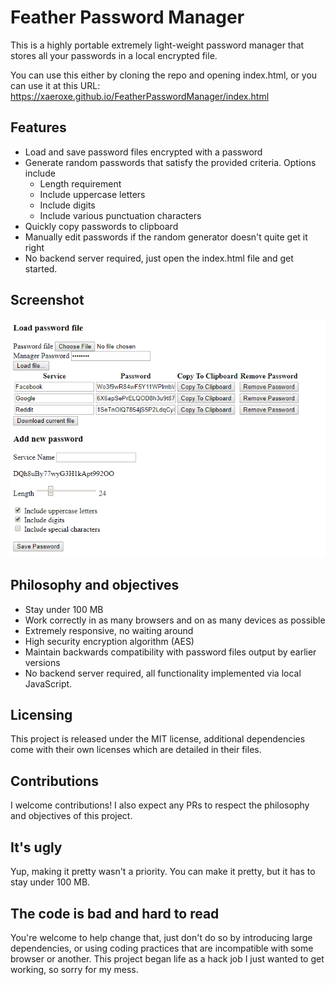 # Feather Password Manager

This is a highly portable extremely light-weight password manager that stores
all your passwords in a local encrypted file.

You can use this either by cloning the repo and opening index.html, or you can
use it at this URL: https://xaeroxe.github.io/FeatherPasswordManager/index.html

## Features
- Load and save password files encrypted with a password
- Generate random passwords that satisfy the provided criteria. Options include
  - Length requirement
  - Include uppercase letters
  - Include digits
  - Include various punctuation characters
- Quickly copy passwords to clipboard
- Manually edit passwords if the random generator doesn't quite get it right
- No backend server required, just open the index.html file and get started.

## Screenshot

![Screenshot](Demo.png)


## Philosophy and objectives
- Stay under 100 MB
- Work correctly in as many browsers and on as many devices as possible
- Extremely responsive, no waiting around
- High security encryption algorithm (AES)
- Maintain backwards compatibility with password files output by earlier versions
- No backend server required, all functionality implemented via local JavaScript.

## Licensing
This project is released under the MIT license, additional dependencies come
with their own licenses which are detailed in their files.

## Contributions
I welcome contributions! I also expect any PRs to respect the philosophy and
objectives of this project.

## It's ugly
Yup, making it pretty wasn't a priority. You can make it pretty, but it has to
stay under 100 MB.

## The code is bad and hard to read
You're welcome to help change that, just don't do so by introducing large
dependencies, or using coding practices that are incompatible with some
browser or another. This project began life as a hack job I just wanted to get
working, so sorry for my mess.

